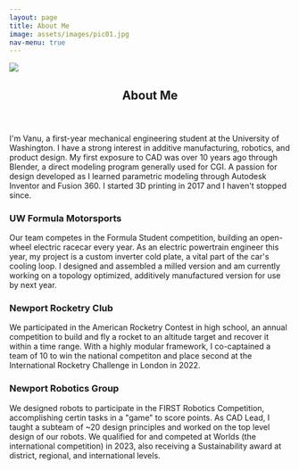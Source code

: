 ```yaml
---
layout: page
title: About Me
image: assets/images/pic01.jpg
nav-menu: true
---
```


<!-- Main -->
<div id="main" class="alt">

<!-- One -->
<img src="{{ site.url | absolute_path}}/assets/images/uwfm background.png"/>

<section id="one">
	<div class="inner">
		<header class="major">
			<h1>About Me</h1>
		</header>

<!-- Content -->
<p>I'm Vanu, a first-year mechanical engineering student at the University of Washington. I have a strong interest in additive manufacturing, robotics, and product design. My first exposure to CAD was over 10 years ago through Blender, a direct modeling program generally used for CGI. A passion for design developed as I learned parametric modeling through Autodesk Inventor and Fusion 360. I started 3D printing in 2017 and I haven't stopped since.</p>
<div class="row">
	<div class="4u 12u$(medium)">
		<h3>UW Formula Motorsports</h3>
		<p>Our team competes in the Formula Student competition, building an open-wheel electric racecar every year. As an electric powertrain engineer this year, my project is a custom inverter cold plate, a vital part of the car's cooling loop. I designed and assembled a milled version and am currently working on a topology optimized, additively manufactured version for use by next year.</p>
	</div>
	<div class="4u 12u$(medium)">
		<h3>Newport Rocketry Club</h3>
		<p>We participated in the American Rocketry Contest in high school, an annual competition to build and fly a rocket to an altitude target and recover it within a time range. With a highly modular framework, I co-captained a team of 10 to win the national competiton and place second at the International Rocketry Challenge in London in 2022.</p>
	</div>
	<div class="4u$ 12u$(medium)">
		<h3>Newport Robotics Group</h3>
		<p>We designed robots to participate in the FIRST Robotics Competition, accomplishing certin tasks in a "game" to score points. As CAD Lead, I taught a subteam of ~20 design principles and worked on the top level design of our robots. We qualified for and competed at Worlds (the international competition) in 2023, also receiving a Sustainability award at district, regional, and international levels.</p>
	</div>
</div>

</div>
</section>

</div>
